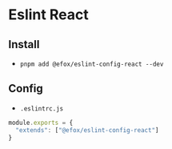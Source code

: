 # Eslint React
 
## Install   
+ `pnpm add @efox/eslint-config-react --dev`

## Config
+ `.eslintrc.js` 
```js 
module.exports = {
  "extends": ["@efox/eslint-config-react"]
}
```